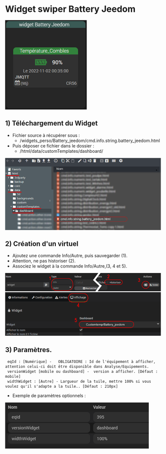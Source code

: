 # Widget swiper Battery Jeedom

![](doc/images/capture1.png)

## 1) Téléchargement du Widget
- Fichier source à récupérer sous :
  - /widgets_perso/Battery_jeedom/cmd.info.string.battery_jeedom.html
- Puis déposer ce fichier dans le dossier :
  - /html/data/customTemplates/dashboard/
 
 ![](doc/images/capture2.png)

## 2) Création d'un virtuel
- Ajoutez une commande Info/Autre, puis sauvegarder (1).
- Attention, ne pas historiser (2).
- Associez le widget à la commande Info/Autre,(3, 4 et 5).

![](doc/images/installation_virtuel2.png)
![](doc/images/installation_virtuel3.png)

## 3) Paramètres.

     eqId : [Numérique] - 	OBLIGATOIRE : Id de l'équipement à afficher, attention celui-ci doit être disponible dans Analyse/Equipements.
	 versionWidget [mobile ou dashboard] - 	version a afficher. [Défaut : mobile]
     widthWidget : [Autre] - Largueur de la tuile, mettre 100% si vous voulez qu'il s'adapte a la tuile.. [Défaut : 210px]
	  
- Exemple de paramètres optionnels :

![](doc/images/installation_virtuel4.png)

